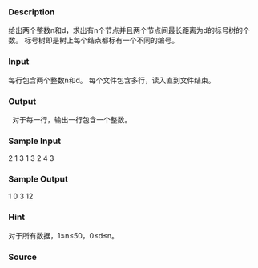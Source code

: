 
### Description
给出两个整数n和d，求出有n个节点并且两个节点间最长距离为d的标号树的个数。
标号树即是树上每个结点都标有一个不同的编号。
### Input
每行包含两个整数n和d。
每个文件包含多行，读入直到文件结束。
### Output
 
对于每一行，输出一行包含一个整数。
### Sample Input
2 1
3 1
3 2
4 3

### Sample Output
1
0
3
12

### Hint
对于所有数据，1≤n≤50，0≤d≤n。
### Source
